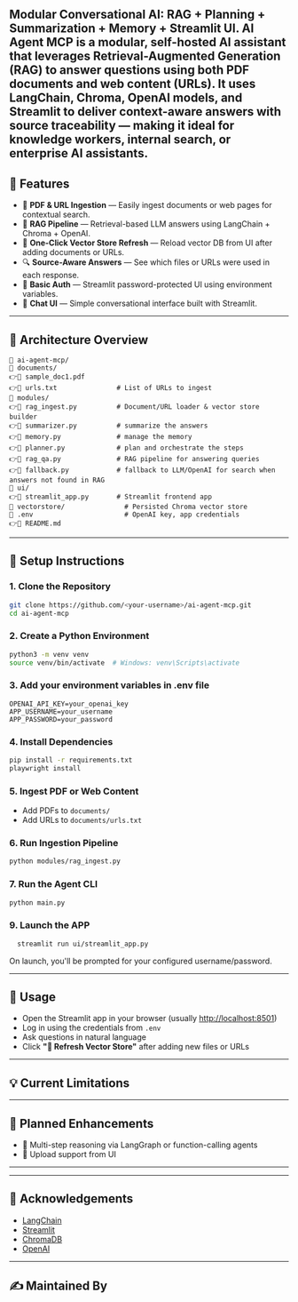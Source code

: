 **Modular Conversational AI**: RAG + Planning + Summarization + Memory + Streamlit UI.
AI Agent MCP is a **modular, self-hosted AI assistant** that leverages **Retrieval-Augmented Generation (RAG)** to answer questions using both **PDF documents** and **web content (URLs)**. It uses LangChain, Chroma, OpenAI models, and Streamlit to deliver context-aware answers with source traceability — making it ideal for knowledge workers, internal search, or enterprise AI assistants.
---

## 🚀 Features

- 📄 **PDF & URL Ingestion** — Easily ingest documents or web pages for contextual search.
- 🧠 **RAG Pipeline** — Retrieval-based LLM answers using LangChain + Chroma + OpenAI.
- 🔁 **One-Click Vector Store Refresh** — Reload vector DB from UI after adding documents or URLs.
- 🔍 **Source-Aware Answers** — See which files or URLs were used in each response.
- 🔐 **Basic Auth** — Streamlit password-protected UI using environment variables.
- 💬 **Chat UI** — Simple conversational interface built with Streamlit.

---

## 🧱 Architecture Overview

```
📂 ai-agent-mcp/
📄 documents/
👉📄 sample_doc1.pdf
👉📄 urls.txt               # List of URLs to ingest
📂 modules/
👉📄 rag_ingest.py          # Document/URL loader & vector store builder
👉📄 summarizer.py          # summarize the answers
👉📄 memory.py              # manage the memory
👉📄 planner.py             # plan and orchestrate the steps
👉📄 rag_qa.py              # RAG pipeline for answering queries
👉📄 fallback.py            # fallback to LLM/OpenAI for search when answers not found in RAG
📂 ui/
👉📄 streamlit_app.py       # Streamlit frontend app
📂 vectorstore/               # Persisted Chroma vector store
📄 .env                       # OpenAI key, app credentials
👉📄 README.md
```

---

## 🔧 Setup Instructions

### 1. Clone the Repository
```bash
git clone https://github.com/<your-username>/ai-agent-mcp.git
cd ai-agent-mcp
```

### 2. Create a Python Environment
```bash
python3 -m venv venv
source venv/bin/activate  # Windows: venv\Scripts\activate
```

### 3. Add your environment variables in .env file

   ```
   OPENAI_API_KEY=your_openai_key
   APP_USERNAME=your_username
   APP_PASSWORD=your_password
   ```

### 4. Install Dependencies
```bash
pip install -r requirements.txt
playwright install
```

### 5. Ingest PDF or Web Content
- Add PDFs to `documents/`
- Add URLs to `documents/urls.txt`

### 6. Run Ingestion Pipeline

```bash
python modules/rag_ingest.py
```

### 7. Run the Agent CLI
```bash
python main.py
```
### 9. Launch the APP
 ```bash
   streamlit run ui/streamlit_app.py
   ```
On launch, you'll be prompted for your configured username/password.


---


## 💾 Usage

- Open the Streamlit app in your browser (usually [http://localhost:8501](http://localhost:8501))
- Log in using the credentials from `.env`
- Ask questions in natural language
- Click **"🔁 Refresh Vector Store"** after adding new files or URLs

---

## 💡 Current Limitations



---

## 🌱 Planned Enhancements

- 🧠 Multi-step reasoning via LangGraph or function-calling agents
- 📃 Upload support from UI

---


---

## 🙌 Acknowledgements

- [LangChain](https://www.langchain.com/)
- [Streamlit](https://streamlit.io/)
- [ChromaDB](https://www.trychroma.com/)
- [OpenAI](https://platform.openai.com/)

---

## ✍️ Maintained By

